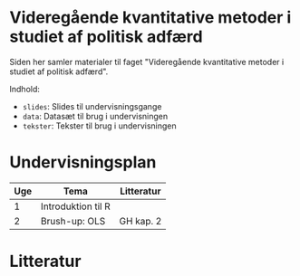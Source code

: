 # Videregående kvantitative metoder i studiet af politisk adfærd

Siden her samler materialer til faget "Videregående kvantitative metoder i studiet af politisk adfærd". 


Indhold:

- `slides`: Slides til undervisningsgange
- `data`: Datasæt til brug i undervisningen
- `tekster`: Tekster til brug i undervisningen


# Undervisningsplan

Uge | Tema | Litteratur
---|---|---
1 | Introduktion til R | 
2 | Brush-up: OLS | GH kap. 2

# Litteratur

